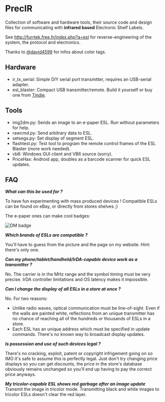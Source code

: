 # PrecIR

Collection of software and hardware tools, their source code and design files for communicating with **infrared based** Electronic Shelf Labels.

See http://furrtek.free.fr/index.php?a=esl for reverse-engineering of the system, the protocol and electronics.

Thanks to [@david4599](https://github.com/david4599) for infos about color tags.

## Hardware

* ir_tx_serial: Simple DIY serial port transmitter, requires an USB-serial adapter.
* esl_blaster: Compact USB transmitter/remote. Build it yourself or buy one from [Tindie](https://www.tindie.com/products/furrtek/esl-blaster/).

## Tools

* img2dm.py: Sends an image to an e-paper ESL. Run without parameters for help.
* rawcmd.py: Send arbitrary data to ESL.
* setsegs.py: Set display of segment ESL.
* flashtest.py: Test tool to program the remote control frames of the ESL Blaster (more work needed).
* vb6: Windows GUI client and VB6 source (sorry).
* PriceHax: Android app, doubles as a barcode scanner for quick ESL updates.

## FAQ

***What can this be used for ?***

To have fun experimenting with mass produced devices ! Compatible ESLs can be found on eBay, or directly from stores shelves ;)

The e-paper ones can make cool badges:

![DM badge](dm.jpg)

***Which brands of ESLs are compatible ?***

You'll have to guess from the picture and the page on my website. Hint: there's only one.

***Can my phone/tablet/handheld/IrDA-capable device work as a transmitter ?***

No. The carrier is in the MHz range and the symbol timing must be very precise. IrDA controller limitations and OS latency makes it impossible.

***Can I change the display of all ESLs in a store at once ?***

No. For two reasons:
* Unlike radio waves, optical communication must be line-of-sight. Even if the walls are painted white, reflections from an unique transmitter has no chance of reaching all of the hundreds or thousands of ESLs in a store.
* Each ESL has an unique address which must be specified in update commands. There's no known way to broadcast display updates.

***Is possession and use of such devices legal ?***

There's no cracking, exploit, patent or copyright infrigement going on so IMO it's safe to assume this is perfectly legal. Just don't try changing price displays so you can get discounts, the price in the store's database obviously remains unchanged so you'll end up having to pay the correct price anyways.

***My tricolor-capable ESL shows red garbage after an image update***
Transmit the image in tricolor mode. Transmitting black and white images to tricolor ESLs doesn't clear the red layer.
